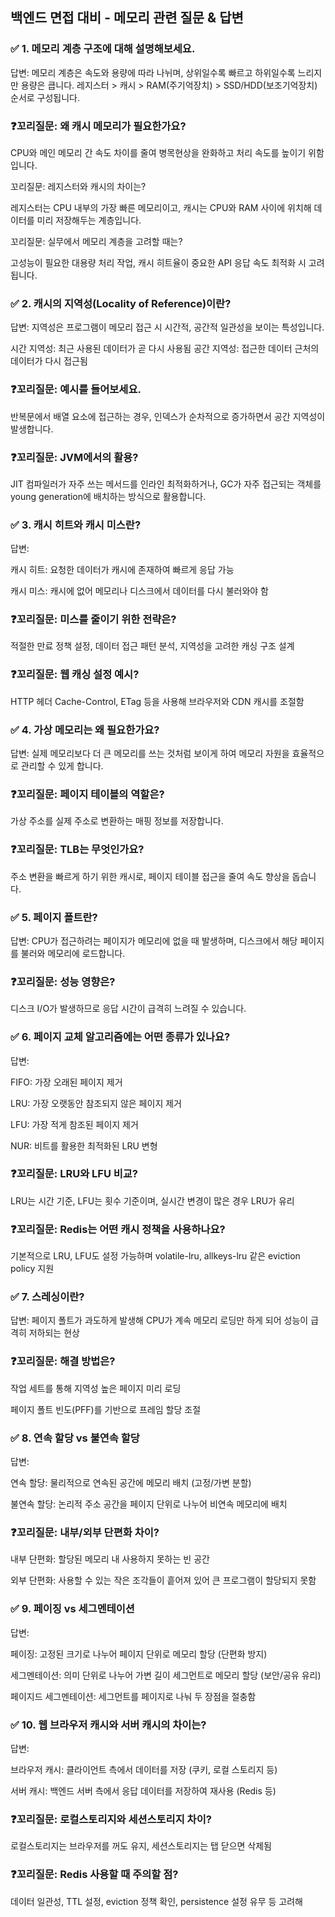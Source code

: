 ## 백엔드 면접 대비 - 메모리 관련 질문 & 답변

### ✅ 1. 메모리 계층 구조에 대해 설명해보세요.

답변: 메모리 계층은 속도와 용량에 따라 나뉘며, 상위일수록 빠르고 하위일수록 느리지만 용량은 큽니다. 레지스터 > 캐시 > RAM(주기억장치) > SSD/HDD(보조기억장치) 순서로 구성됩니다.

### ❓꼬리질문: 왜 캐시 메모리가 필요한가요?

CPU와 메인 메모리 간 속도 차이를 줄여 병목현상을 완화하고 처리 속도를 높이기 위함입니다.

꼬리질문: 레지스터와 캐시의 차이는?

레지스터는 CPU 내부의 가장 빠른 메모리이고, 캐시는 CPU와 RAM 사이에 위치해 데이터를 미리 저장해두는 계층입니다.

꼬리질문: 실무에서 메모리 계층을 고려할 때는?

고성능이 필요한 대용량 처리 작업, 캐시 히트율이 중요한 API 응답 속도 최적화 시 고려됩니다.

### ✅ 2. 캐시의 지역성(Locality of Reference)이란?

답변: 지역성은 프로그램이 메모리 접근 시 시간적, 공간적 일관성을 보이는 특성입니다.

시간 지역성: 최근 사용된 데이터가 곧 다시 사용됨
공간 지역성: 접근한 데이터 근처의 데이터가 다시 접근됨

### ❓꼬리질문: 예시를 들어보세요.

반복문에서 배열 요소에 접근하는 경우, 인덱스가 순차적으로 증가하면서 공간 지역성이 발생합니다.

### ❓꼬리질문: JVM에서의 활용?

JIT 컴파일러가 자주 쓰는 메서드를 인라인 최적화하거나, GC가 자주 접근되는 객체를 young generation에 배치하는 방식으로 활용합니다.

### ✅ 3. 캐시 히트와 캐시 미스란?

답변:

캐시 히트: 요청한 데이터가 캐시에 존재하여 빠르게 응답 가능

캐시 미스: 캐시에 없어 메모리나 디스크에서 데이터를 다시 불러와야 함

### ❓꼬리질문: 미스를 줄이기 위한 전략은?

적절한 만료 정책 설정, 데이터 접근 패턴 분석, 지역성을 고려한 캐싱 구조 설계

### ❓꼬리질문: 웹 캐싱 설정 예시?

HTTP 헤더 Cache-Control, ETag 등을 사용해 브라우저와 CDN 캐시를 조절함

### ✅ 4. 가상 메모리는 왜 필요한가요?

답변: 실제 메모리보다 더 큰 메모리를 쓰는 것처럼 보이게 하여 메모리 자원을 효율적으로 관리할 수 있게 합니다.

### ❓꼬리질문: 페이지 테이블의 역할은?

가상 주소를 실제 주소로 변환하는 매핑 정보를 저장합니다.

### ❓꼬리질문: TLB는 무엇인가요?

주소 변환을 빠르게 하기 위한 캐시로, 페이지 테이블 접근을 줄여 속도 향상을 돕습니다.

### ✅ 5. 페이지 폴트란?

답변: CPU가 접근하려는 페이지가 메모리에 없을 때 발생하며, 디스크에서 해당 페이지를 불러와 메모리에 로드합니다.

### ❓꼬리질문: 성능 영향은?

디스크 I/O가 발생하므로 응답 시간이 급격히 느려질 수 있습니다.

### ✅ 6. 페이지 교체 알고리즘에는 어떤 종류가 있나요?

답변:

FIFO: 가장 오래된 페이지 제거

LRU: 가장 오랫동안 참조되지 않은 페이지 제거

LFU: 가장 적게 참조된 페이지 제거

NUR: 비트를 활용한 최적화된 LRU 변형

### ❓꼬리질문: LRU와 LFU 비교?

LRU는 시간 기준, LFU는 횟수 기준이며, 실시간 변경이 많은 경우 LRU가 유리

### ❓꼬리질문: Redis는 어떤 캐시 정책을 사용하나요?

기본적으로 LRU, LFU도 설정 가능하며 volatile-lru, allkeys-lru 같은 eviction policy 지원

### ✅ 7. 스레싱이란?

답변: 페이지 폴트가 과도하게 발생해 CPU가 계속 메모리 로딩만 하게 되어 성능이 급격히 저하되는 현상

### ❓꼬리질문: 해결 방법은?

작업 세트를 통해 지역성 높은 페이지 미리 로딩

페이지 폴트 빈도(PFF)를 기반으로 프레임 할당 조절

### ✅ 8. 연속 할당 vs 불연속 할당

답변:

연속 할당: 물리적으로 연속된 공간에 메모리 배치 (고정/가변 분할)

불연속 할당: 논리적 주소 공간을 페이지 단위로 나누어 비연속 메모리에 배치

### ❓꼬리질문: 내부/외부 단편화 차이?

내부 단편화: 할당된 메모리 내 사용하지 못하는 빈 공간

외부 단편화: 사용할 수 있는 작은 조각들이 흩어져 있어 큰 프로그램이 할당되지 못함

### ✅ 9. 페이징 vs 세그멘테이션

답변:

페이징: 고정된 크기로 나누어 페이지 단위로 메모리 할당 (단편화 방지)

세그멘테이션: 의미 단위로 나누어 가변 길이 세그먼트로 메모리 할당 (보안/공유 유리)

페이지드 세그멘테이션: 세그먼트를 페이지로 나눠 두 장점을 절충함

### ✅ 10. 웹 브라우저 캐시와 서버 캐시의 차이는?

답변:

브라우저 캐시: 클라이언트 측에서 데이터를 저장 (쿠키, 로컬 스토리지 등)

서버 캐시: 백엔드 서버 측에서 응답 데이터를 저장하여 재사용 (Redis 등)

### ❓꼬리질문: 로컬스토리지와 세션스토리지 차이?

로컬스토리지는 브라우저를 꺼도 유지, 세션스토리지는 탭 닫으면 삭제됨

### ❓꼬리질문: Redis 사용할 때 주의할 점?

데이터 일관성, TTL 설정, eviction 정책 확인, persistence 설정 유무 등 고려해